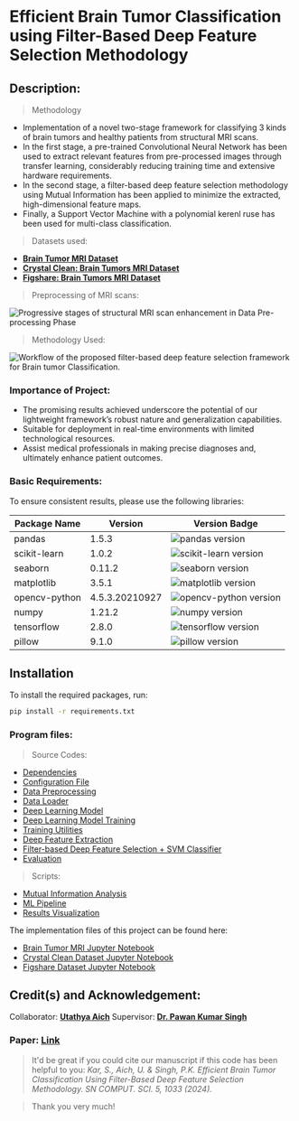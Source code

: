 
# Efficient Brain Tumor Classification using Filter-Based Deep Feature Selection Methodology

## Description:

> Methodology

- Implementation of a novel two-stage framework for classifying 3 kinds of brain tumors and healthy patients from structural MRI scans.
- In the first stage, a pre-trained Convolutional Neural Network has been used to extract relevant features from pre-processed images through transfer learning, considerably reducing training time and extensive hardware requirements.
- In the second stage, a filter-based deep feature selection methodology using Mutual Information has been applied to minimize the extracted, high-dimensional feature maps.
- Finally, a Support Vector Machine with a polynomial kerenl ruse has been used for multi-class classification.

> Datasets used:
- **[Brain Tumor MRI Dataset](https://www.kaggle.com/datasets/masoudnickparvar/brain-tumor-mri-dataset)**
- **[Crystal Clean: Brain Tumors MRI Dataset](https://www.kaggle.com/datasets/mohammadhossein77/brain-tumors-dataset)**
- **[Figshare: Brain Tumors MRI Dataset](https://www.kaggle.com/datasets/denizkavi1/brain-tumor)**

> Preprocessing of MRI scans:

![Progressive stages of structural MRI scan enhancement in Data Pre-processing Phase](https://github.com/user-attachments/assets/fc664a29-a361-4762-93aa-ce603965e38e)

> Methodology Used:

![Workflow of the proposed filter-based deep feature selection framework for Brain tumor Classification.](https://github.com/user-attachments/assets/a6cbb1c2-f122-4a2a-848b-ff89f4f23b14)

### Importance of Project:
- The promising results achieved underscore the potential of our lightweight framework’s robust nature and generalization capabilities.
- Suitable for deployment in real-time environments with limited technological resources.
- Assist medical professionals in making precise diagnoses and, ultimately enhance patient outcomes.

### Basic Requirements:

To ensure consistent results, please use the following libraries:

| Package Name     | Version       | Version Badge                                                      |
| ---------------- | ------------- | ------------------------------------------------------------------ |
| pandas           | 1.5.3         | ![pandas version](https://img.shields.io/badge/pandas-1.5.3-blue?style=flat-square)   |
| scikit-learn     | 1.0.2         | ![scikit-learn version](https://img.shields.io/badge/scikit--learn-1.0.2-yellowgreen?style=flat-square) |
| seaborn          | 0.11.2        | ![seaborn version](https://img.shields.io/badge/seaborn-0.11.2-green?style=flat-square) |
| matplotlib       | 3.5.1         | ![matplotlib version](https://img.shields.io/badge/matplotlib-3.5.1-blueviolet?style=flat-square) |
| opencv-python    | 4.5.3.20210927| ![opencv-python version](https://img.shields.io/badge/opencv--python-4.5.3.20210927-brightgreen?style=flat-square) |
| numpy            | 1.21.2        | ![numpy version](https://img.shields.io/badge/numpy-1.21.2-lightblue?style=flat-square)   |
| tensorflow       | 2.8.0         | ![tensorflow version](https://img.shields.io/badge/tensorflow-2.8.0-orange?style=flat-square) |
| pillow           | 9.1.0         | ![pillow version](https://img.shields.io/badge/pillow-9.1.0-lightyellow?style=flat-square)   |

## Installation

To install the required packages, run:

```bash
pip install -r requirements.txt
```

### Program files:
> Source Codes:
- [Dependencies](https://github.com/ksatrajit0/Brain-tumor-classification-mri-filter-based/blob/main/requirements.txt)
- [Configuration File](https://github.com/ksatrajit0/Brain-tumor-classification-mri-filter-based/blob/main/src/config.py)
- [Data Preprocessing](https://github.com/ksatrajit0/Brain-tumor-classification-mri-filter-based/blob/main/src/preprocessing.py)
- [Data Loader](https://github.com/ksatrajit0/Brain-tumor-classification-mri-filter-based/blob/main/src/data_loader.py)
- [Deep Learning Model](https://github.com/ksatrajit0/Brain-tumor-classification-mri-filter-based/blob/main/src/model.py)
- [Deep Learning Model Training](https://github.com/ksatrajit0/Brain-tumor-classification-mri-filter-based/blob/main/src/training.py)
- [Training Utilities](https://github.com/ksatrajit0/Brain-tumor-classification-mri-filter-based/blob/main/src/utils.py)
- [Deep Feature Extraction](https://github.com/ksatrajit0/Brain-tumor-classification-mri-filter-based/blob/main/src/feature_extraction.py)
- [Filter-based Deep Feature Selection + SVM Classifier](https://github.com/ksatrajit0/Brain-tumor-classification-mri-filter-based/blob/main/src/svm_classification.py)
- [Evaluation](https://github.com/ksatrajit0/Brain-tumor-classification-mri-filter-based/blob/main/src/evaluate.py)

> Scripts:
- [Mutual Information Analysis](https://github.com/ksatrajit0/Brain-tumor-classification-mri-filter-based/blob/main/scripts/mutual_info_analysis.py)
- [ML Pipeline](https://github.com/ksatrajit0/Brain-tumor-classification-mri-filter-based/blob/main/scripts/ml_pipeline.py)
- [Results Visualization](https://github.com/ksatrajit0/Brain-tumor-classification-mri-filter-based/blob/main/scripts/visualize_metrics.py)

The implementation files of this project can be found here:
- [Brain Tumor MRI Jupyter Notebook](https://github.com/ksatrajit0/Brain-tumor-classification-mri-filter-based/blob/main/brain_tumorMRI_GitHubv1.ipynb)
- [Crystal Clean Dataset Jupyter Notebook](https://github.com/ksatrajit0/Brain-tumor-classification-mri-filter-based/blob/main/crystal_dataset_github.ipynb)
- [Figshare Dataset Jupyter Notebook](https://github.com/ksatrajit0/Brain-tumor-classification-mri-filter-based/blob/main/figshare_dataset_github.ipynb)

## Credit(s) and Acknowledgement:

Collaborator: **[Utathya Aich](https://in.linkedin.com/in/utathyaaich)**
Supervisor: **[Dr. Pawan Kumar Singh](https://scholar.google.com/citations?user=LctgJHoAAAAJ&hl=en&oi=ao)**

### Paper: [Link](https://doi.org/10.1007/s42979-024-03392-1)
> It'd be great if you could cite our manuscript if this code has been helpful to you:
  *Kar, S., Aich, U. & Singh, P.K. Efficient Brain Tumor Classification Using Filter-Based Deep Feature Selection Methodology. SN COMPUT. SCI. 5, 1033 (2024).*

> Thank you very much!

